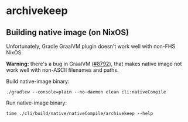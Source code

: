 # archivekeep


## Building native image (on NixOS)

Unfortunately, Gradle GraalVM plugin doesn't work well with non-FHS NixOS.

**Warning:** there's a bug in GraalVM ([#8792](https://github.com/oracle/graal/issues/8792)), that makes native image not work well with non-ASCII filenames and paths.

Build native-image binary:

```shell
./gradlew --console=plain --no-daemon clean cli:nativeCompile
```

Run native-image binary:

```shell
time ./cli/build/native/nativeCompile/archivekeep --help
```
